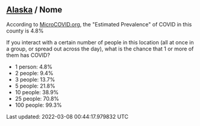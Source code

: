 
## [Alaska](/united-states/alaska) / Nome

According to [MicroCOVID.org](http://microcovid.org),
the "Estimated Prevalence" of COVID in this county is 4.8%

If you interact with a certain number of people in this location
(all at once in a group, or spread out across the day), what is the chance that
1 or more of them has COVID?

- 1 person: 4.8%
- 2 people: 9.4%
- 3 people: 13.7%
- 5 people: 21.8%
- 10 people: 38.9%
- 25 people: 70.8%
- 100 people: 99.3%

Last updated: 2022-03-08 00:44:17.979832 UTC
